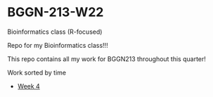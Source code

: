 # BGGN-213-W22
Bioinformatics class (R-focused)

Repo for my Bioinformatics class!!!

This repo contains all my work for BGGN213 throughout this quarter!

Work sorted by time
- [Week 4]()
